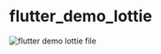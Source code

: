 # flutter_demo_lottie
![flutter demo lottie file](https://user-images.githubusercontent.com/52483128/209234770-289a6533-3e64-4200-9417-f4f2bee6bc67.png)